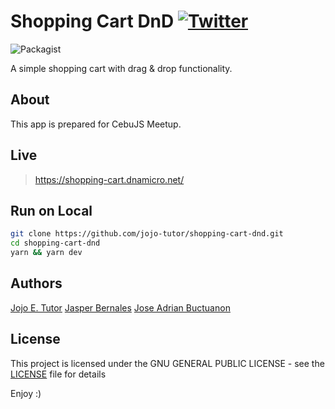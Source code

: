 # Shopping Cart DnD [![Twitter](https://img.shields.io/twitter/url/https/github.com/jojo-tutor/react-error-handler.svg?style=social)](https://twitter.com/intent/tweet?text=ShoppingCartDnD:&url=https%3A%2F%2Fgithub.com%2Fjojo-tutor%2Freact-error-handler)

![Packagist](https://img.shields.io/packagist/l/doctrine/orm.svg)



A simple shopping cart with drag & drop functionality.

## About
This app is prepared for CebuJS Meetup.

## Live
 > https://shopping-cart.dnamicro.net/

## Run on Local
```sh
git clone https://github.com/jojo-tutor/shopping-cart-dnd.git
cd shopping-cart-dnd
yarn && yarn dev
```

## Authors
[Jojo E. Tutor](https://www.facebook.com/jojo-tutor "View Jojo's FB Profile")
[Jasper Bernales](https://www.facebook.com/bernales95 "View Jasper's FB Profile")
[Jose Adrian Buctuanon](https://www.facebook.com/milkymura "View Jab's FB Profile")

## License
This project is licensed under the GNU GENERAL PUBLIC LICENSE - see the [LICENSE](LICENSE) file for details

Enjoy :)